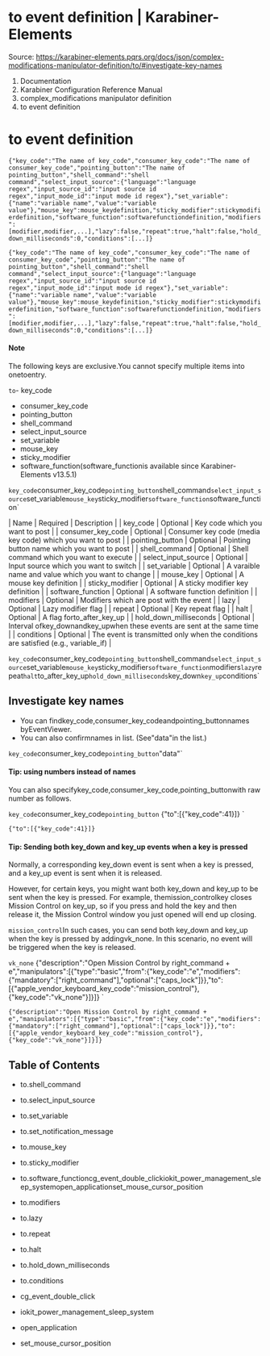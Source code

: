 # to event definition | Karabiner-Elements

Source: https://karabiner-elements.pqrs.org/docs/json/complex-modifications-manipulator-definition/to/#investigate-key-names

1. Documentation
1. Karabiner Configuration Reference Manual
1. complex_modifications manipulator definition
1. to event definition

# to event definition

`
{"key_code":"The name of key_code","consumer_key_code":"The name of consumer_key_code","pointing_button":"The name of pointing_button","shell_command":"shell command","select_input_source":{"language":"language regex","input_source_id":"input source id regex","input_mode_id":"input mode id regex"},"set_variable":{"name":"variable name","value":"variable value"},"mouse_key":mouse_keydefinition,"sticky_modifier":stickymodifierdefinition,"software_function":softwarefunctiondefinition,"modifiers":[modifier,modifier,...],"lazy":false,"repeat":true,"halt":false,"hold_down_milliseconds":0,"conditions":[...]}
`

`{"key_code":"The name of key_code","consumer_key_code":"The name of consumer_key_code","pointing_button":"The name of pointing_button","shell_command":"shell command","select_input_source":{"language":"language regex","input_source_id":"input source id regex","input_mode_id":"input mode id regex"},"set_variable":{"name":"variable name","value":"variable value"},"mouse_key":mouse_keydefinition,"sticky_modifier":stickymodifierdefinition,"software_function":softwarefunctiondefinition,"modifiers":[modifier,modifier,...],"lazy":false,"repeat":true,"halt":false,"hold_down_milliseconds":0,"conditions":[...]}`
#### Note

The following keys are exclusive.You cannot specify multiple items into onetoentry.

`to`- key_code
- consumer_key_code
- pointing_button
- shell_command
- select_input_source
- set_variable
- mouse_key
- sticky_modifier
- software_function(software_functionis available since Karabiner-Elements v13.5.1)

`key_code`consumer_key_code`pointing_button`shell_command`select_input_source`set_variable`mouse_key`sticky_modifier`software_function`software_function`

| Name | Required | Description |
| key_code | Optional | Key code which you want to post |
| consumer_key_code | Optional | Consumer key code (media key code) which you want to post |
| pointing_button | Optional | Pointing button name which you want to post |
| shell_command | Optional | Shell command which you want to execute |
| select_input_source | Optional | Input source which you want to switch |
| set_variable | Optional | A varaible name and value which you want to change |
| mouse_key | Optional | A mouse key definition |
| sticky_modifier | Optional | A sticky modifier key definition |
| software_function | Optional | A software function definition |
| modifiers | Optional | Modifiers which are post with the event |
| lazy | Optional | Lazy modifier flag |
| repeat | Optional | Key repeat flag |
| halt | Optional | A flag forto_after_key_up |
| hold_down_milliseconds | Optional | Interval ofkey_downandkey_upwhen these events are sent at the same time |
| conditions | Optional | The event is transmitted only when the conditions are satisfied (e.g., variable_if) |

`key_code`consumer_key_code`pointing_button`shell_command`select_input_source`set_variable`mouse_key`sticky_modifier`software_function`modifiers`lazy`repeat`halt`to_after_key_up`hold_down_milliseconds`key_down`key_up`conditions`
## Investigate key names

- You can findkey_code,consumer_key_codeandpointing_buttonnames byEventViewer.
- You can also confirmnames in list.
(See"data"in the list.)

`key_code`consumer_key_code`pointing_button`"data"`
#### Tip: using numbers instead of names

You can also specifykey_code,consumer_key_code,pointing_buttonwith raw number as follows.

`key_code`consumer_key_code`pointing_button`
{"to":[{"key_code":41}]}
`

`{"to":[{"key_code":41}]}`
#### Tip: Sending both key_down and key_up events when a key is pressed

Normally, a corresponding key_down event is sent when a key is pressed, and a key_up event is sent when it is released.

However, for certain keys, you might want both key_down and key_up to be sent when the key is pressed.
For example, themission_controlkey closes Mission Control on key_up, so if you press and hold the key and then release it, the Mission Control window you just opened will end up closing.

`mission_control`In such cases, you can send both key_down and key_up when the key is pressed by addingvk_none.
In this scenario, no event will be triggered when the key is released.

`vk_none`
{"description":"Open Mission Control by right_command + e","manipulators":[{"type":"basic","from":{"key_code":"e","modifiers":{"mandatory":["right_command"],"optional":["caps_lock"]}},"to":[{"apple_vendor_keyboard_key_code":"mission_control"},{"key_code":"vk_none"}]}]}
`

`{"description":"Open Mission Control by right_command + e","manipulators":[{"type":"basic","from":{"key_code":"e","modifiers":{"mandatory":["right_command"],"optional":["caps_lock"]}},"to":[{"apple_vendor_keyboard_key_code":"mission_control"},{"key_code":"vk_none"}]}]}`
## Table of Contents

- to.shell_command
- to.select_input_source
- to.set_variable
- to.set_notification_message
- to.mouse_key
- to.sticky_modifier
- to.software_functioncg_event_double_clickiokit_power_management_sleep_systemopen_applicationset_mouse_cursor_position
- to.modifiers
- to.lazy
- to.repeat
- to.halt
- to.hold_down_milliseconds
- to.conditions

- cg_event_double_click
- iokit_power_management_sleep_system
- open_application
- set_mouse_cursor_position

